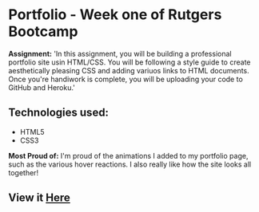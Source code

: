 # Portfolio - Week one of Rutgers Bootcamp

**Assignment:** 'In this assignment, you will be building a professional portfolio site usin HTML/CSS. You will be following a style guide to create aesthetically pleasing CSS and adding variuos links to HTML documents. Once you're handiwork is complete, you will be uploading your code to GitHub and Heroku.'

## Technologies used:
* HTML5
* CSS3

**Most Proud of:** I'm proud of the animations I added to my portfolio page, such as the various hover reactions. I also really like how the site looks all together!

## View it [Here](http://morning-inlet-62701.herokuapp.com/)